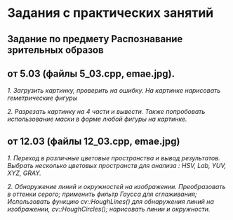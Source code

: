 # Задания с практических занятий 

## Задание по предмету Распознавание зрительных образов 
## от 5.03 (файлы 5_03.cpp, emae.jpg).

*1. Загрузить картинку, проверить на ошибку. На картинке нарисовать геметрические фигуры*

*2. Разрезать картинку на 4 части и вывести. Также попробовать использование маски в форме любой фигуры на картинке.*

## от 12.03 (файлы 12_03.cpp, emae.jpg)

*1. Переход в различные цветовые пространства и вывод результатов. Выбрать несколько цветовых пространств для анализа : HSV, Lab, YUV, XYZ, GRAY.*

*2. Обнаружение линий и окружностей на изображении. Преобразовать в оттенки серого; применить фильтр Гаусса для сглаживания; Использовать функцию cv::HoughLines() для обнаружения линий на изображении, cv::HoughCircles(); нарисовать линии и окружности.*

